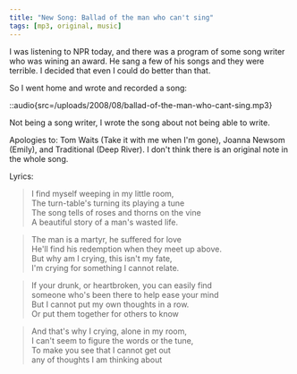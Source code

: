 ```yaml
---
title: "New Song: Ballad of the man who can't sing"
tags: [mp3, original, music]
---
```


I was listening to NPR today, and there was a program of some song writer who was wining an award. He sang a few of his songs and they were terrible. I decided that even I could do better than that.

So I went home and wrote and recorded a song:

::audio{src=/uploads/2008/08/ballad-of-the-man-who-cant-sing.mp3}

Not being a song writer, I wrote the song about not being able to write.

Apologies to: Tom Waits (Take it with me when I'm gone), Joanna Newsom (Emily), and Traditional (Deep River). I don't think there is an original note in the whole song.

Lyrics:

> I find myself weeping in my little room,  
> The turn-table's turning its playing a tune  
> The song tells of roses and thorns on the vine  
> A beautiful story of a man's wasted life.

> The man is a martyr, he suffered for love  
> He'll find his redemption when they meet up above.  
> But why am I crying, this isn't my fate,  
> I'm crying for something I cannot relate.

> If your drunk, or heartbroken, you can easily find  
> someone who's been there to help ease your mind  
> But I cannot put my own thoughts in a row.  
> Or put them together for others to know

> And that's why I crying, alone in my room,  
> I can't seem to figure the words or the tune,  
> To make you see that I cannot get out  
> any of thoughts I am thinking about
